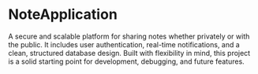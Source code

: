 # NoteApplication
A secure and scalable platform for sharing notes whether privately or with the public. It includes user authentication, real-time notifications, and a clean, structured database design. Built with flexibility in mind, this project is a solid starting point for development, debugging, and future features.

